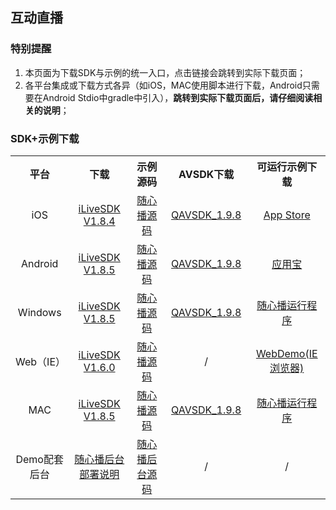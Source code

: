 
## 互动直播

### 特别提醒
1. 本页面为下载SDK与示例的统一入口，点击链接会跳转到实际下载页面；
2. 各平台集成或下载方式各异（如iOS，MAC使用脚本进行下载，Android只需要在Android Stdio中gradle中引入），**跳转到实际下载页面后，请仔细阅读相关的说明**；

### SDK+示例下载

<table style="text-align:center;vertical-align:middle;">
  <tr>
    <th width="115px">平台</th>
    <th width="150px">下载</th>
    <th width="150px">示例源码</th>
    <th width="150px">AVSDK下载</th>
    <th width="150px">可运行示例下载</th>
  </tr>
  <tr>
    <td>iOS</td>
    <td><a href="https://github.com/zhaoyang21cn/iLiveSDK_iOS_Suixinbo/blob/master/README.md#sdk%E4%B8%8B%E8%BD%BD">iLiveSDK V1.8.4</a></td>
    <td><a href="https://github.com/zhaoyang21cn/iLiveSDK_iOS_Suixinbo">随心播源码</a></td>
    <td><a href="https://github.com/zhaoyang21cn/iLiveSDK_iOS_Suixinbo/blob/master/README.md#sdk%E4%B8%8B%E8%BD%BD"> QAVSDK_1.9.8</a></td>
    <td><a href="https://itunes.apple.com/cn/app/%E9%9A%8F%E5%BF%83%E6%92%AD/id1037944078?mt=8">App Store</a></td>
  </tr>
  <tr>
    <td>Android</td>
    <td><a href="https://github.com/zhaoyang21cn/iLiveSDK_Android_Suixinbo/blob/master/README.md#ilivesdk">iLiveSDK V1.8.5</a></td>
    <td><a href="https://github.com/zhaoyang21cn/iLiveSDK_Android_Suixinbo/blob/master/README.md#demo">随心播源码</a></td>
    <td><a href="https://github.com/zhaoyang21cn/iLiveSDK_Android_Suixinbo/blob/master/README.md#qavsdk%E4%B8%8B%E8%BD%BD"> QAVSDK_1.9.8</a></td>
    <td><a href="http://a.app.qq.com/o/simple.jsp?pkgname=com.tencent.qcloud.suixinbo&channel=0002160650432d595942&fromcase=60001">应用宝</a></td>
  </tr>
  <tr>
    <td>Windows</td>
    <td><a href="https://github.com/zhaoyang21cn/iLiveSDK_PC_Suixinbo#ilivesdk%E5%AF%BC%E5%85%A5">iLiveSDK V1.8.5</a></td>
    <td><a href="https://github.com/zhaoyang21cn/iLiveSDK_PC_Suixinbo">随心播源码</a></td>
    <td><a href="https://github.com/zhaoyang21cn/iLiveSDK_PC_Suixinbo#qavsdk%E4%B8%8B%E8%BD%BD"> QAVSDK_1.9.8</a></td>
    <td><a href="http://dldir1.qq.com/hudongzhibo/git/iLiveSDK_PC_Suixinbo/suixinbo_run.zip">随心播运行程序</a></td>
  </tr>
  <tr>
    <td>Web（IE）</td>
    <td><a href="https://github.com/zhaoyang21cn/iLiveSDK_Web_Suixinbo#sdk%E6%9C%80%E8%BF%91%E6%9B%B4%E6%96%B0%E8%AF%B4%E6%98%8E">iLiveSDK V1.6.0</a></td>
    <td><a href="https://github.com/zhaoyang21cn/iLiveSDK_Web_Suixinbo">随心播源码</a></td>
    <td>/</td>
    <td><a href="https://sxb.qcloud.com/webdemo/index.html">WebDemo(IE浏览器)</a></td>
  </tr>
    <tr>
    <td>MAC</td>
    <td><a href="https://github.com/zhaoyang21cn/iLiveSDK_PC_Suixinbo#ilivesdk%E5%AF%BC%E5%85%A5">iLiveSDK V1.8.5</a></td>
    <td><a href="https://github.com/zhaoyang21cn/iLiveSDK_Mac_Suixinbo">随心播源码</a></td>
    <td><a href="https://github.com/zhaoyang21cn/iLiveSDK_Mac_Suixinbo/blob/master/README.md#sdk%E4%B8%8B%E8%BD%BD"> QAVSDK_1.9.8</a></td>
    <td><a href="https://github.com/zhaoyang21cn/iLiveSDK_Mac_Suixinbo">随心播运行程序</a></td>
  </tr>
    <tr>
    <td>Demo配套后台</td>
    <td><a href="https://github.com/zhaoyang21cn/SuiXinBoPHPServer#1-%E4%BB%A3%E7%A0%81%E9%83%A8%E7%BD%B2">随心播后台部署说明</a></td>
    <td><a href="https://github.com/zhaoyang21cn/SuiXinBoPHPServer">随心播后台源码</a></td>
    <td>/</td>
    <td>/</td>
  </tr>
</table>
